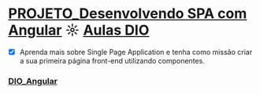 # [PROJETO_Desenvolvendo SPA com Angular](https://github.com/kakanew/DIO_Angular/tree/master/PROJETO_Desenvolvendo_SPA_com_Angular) ☼ [Aulas DIO](https://web.digitalinnovation.one/project/desenvolvendo-spa-com-angular/learning/84974f1a-ab99-4ea5-9a2b-151f16873f59)

- [x] Aprenda mais sobre Single Page Application e tenha como missão criar a sua primeira página front-end utilizando componentes.

### [DIO_Angular](https://github.com/kakanew/DIO_Angular)